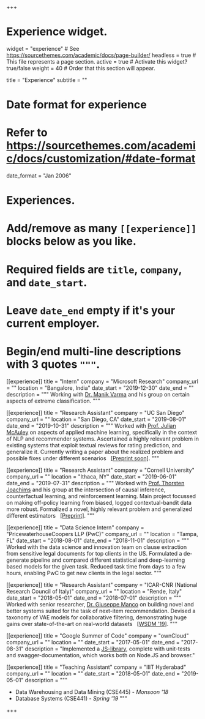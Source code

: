 +++
# Experience widget.
widget = "experience"  # See https://sourcethemes.com/academic/docs/page-builder/
headless = true  # This file represents a page section.
active = true  # Activate this widget? true/false
weight = 40  # Order that this section will appear.

title = "Experience"
subtitle = ""

# Date format for experience
#   Refer to https://sourcethemes.com/academic/docs/customization/#date-format
date_format = "Jan 2006"

# Experiences.
#   Add/remove as many `[[experience]]` blocks below as you like.
#   Required fields are `title`, `company`, and `date_start`.
#   Leave `date_end` empty if it's your current employer.
#   Begin/end multi-line descriptions with 3 quotes `"""`.
[[experience]]
  title = "Intern"
  company = "Microsoft Research"
  company_url = ""
  location = "Bangalore, India"
  date_start = "2019-12-30"
  date_end = ""
  description = """
  Working with [Dr. Manik Varma](http://manikvarma.org/) and his group on certain aspects of extreme classification.
  """

[[experience]]
  title = "Research Assistant"
  company = "UC San Diego"
  company_url = ""
  location = "San Diego, CA"
  date_start = "2019-08-01"
  date_end = "2019-10-31"
  description = """
  Worked with [Prof. Julian McAuley](https://cseweb.ucsd.edu/~jmcauley/) on aspects of applied machine learning, specifically in the context of NLP and recommender systems. Ascertained a highly relevant problem in existing systems that exploit textual reviews for rating prediction, and generalize it. Currently writing a paper about the realized problem and possible fixes under different scenarios &nbsp; [[Preprint soon]](#experience).
  """

[[experience]]
  title = "Research Assistant"
  company = "Cornell University"
  company_url = ""
  location = "Ithaca, NY"
  date_start = "2019-06-01"
  date_end = "2019-07-31"
  description = """
  Worked with [Prof. Thorsten Joachims](http://www.cs.cornell.edu/people/tj/) and his group at the intersection of causal inference, counterfactual learning, and reinforcement learning. Main project focussed on making off-policy learning from biased, logged contextual-bandit data more robust. Formalized a novel, highly relevant problem and generalized different estimators &nbsp; [[Preprint]](https://openreview.net/attachment?id=SklcyJBtvB&name=original_pdf).
  """

[[experience]]
  title = "Data Science Intern"
  company = "PricewaterhouseCoopers LLP (PwC)"
  company_url = ""
  location = "Tampa, FL"
  date_start = "2018-08-01"
  date_end = "2018-11-01"
  description = """
  Worked with the data science and innovation team on clause extraction from sensitive legal documents for top clients in the US. Formulated a de-generate pipeline and compared different statistical and deep-learning based models for the given task. Reduced task time from days to a few hours, enabling PwC to get new clients in the legal sector.
  """

[[experience]]
  title = "Research Assistant"
  company = "ICAR-CNR (National Research Council of Italy)"
  company_url = ""
  location = "Rende, Italy"
  date_start = "2018-05-01"
  date_end = "2018-07-01"
  description = """
  Worked with senior researcher, [Dr. Giuseppe Manco](https://gmanco.github.io/) on building novel and better systems suited for the task of next-item recommendation. Devised a taxonomy of VAE models for collaborative filtering, demonstrating huge gains over state-of-the-art on real-world datasets &nbsp; [[WSDM '19]](https://doi.org/10.1145/3289600.3291007).
  """

[[experience]]
  title = "Google Summer of Code"
  company = "ownCloud"
  company_url = ""
  location = ""
  date_start = "2017-05-01"
  date_end = "2017-08-31"
  description = "Implemented a [JS-library](https://github.com/owncloud/owncloud-sdk), complete with unit-tests and swagger-documentation, which works both on Node.JS and browser."

[[experience]]
  title = "Teaching Assistant"
  company = "IIIT Hyderabad"
  company_url = ""
  location = ""
  date_start = "2018-05-01"
  date_end = "2019-05-01"
  description = """
  * Data Warehousing and Data Mining (CSE445) - *Monsoon '18*
  * Database Systems (CSE441) - *Spring '19*
  """

+++

